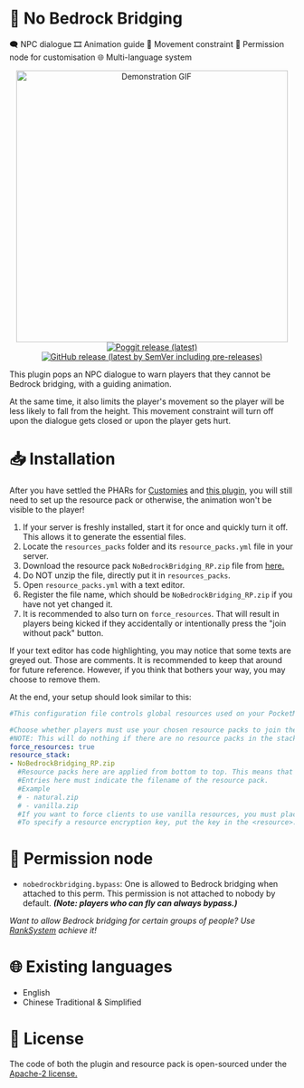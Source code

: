 <!-- btw this is directly based on multiworld's readme thats why they look alike lol -->
# 🛑 No Bedrock Bridging
🗨 NPC dialogue
🎞 Animation guide
🚧 Movement constraint
🔐 Permission node for customisation
🌐 Multi-language system

<p align="center">
  <img height=480 alt="Demonstration GIF" src="https://github.com/Endermanbugzjfc/NoBedrockBridging/assets/53002741/dc8f690f-a7d5-4316-8aa7-a6dbd1533e9e"><br>
  <a href="https://poggit.pmmp.io/p/NoBedrockBridging">  
    <img alt="Poggit release (latest)" src="https://poggit.pmmp.io/shield.downloads/NoBedrockBridging?style=for-the-badge">  
  </a>
  <a href="https://github.com/Endermanbugzjfc/NoBedrockBridging">  
    <img alt="GitHub release (latest by SemVer including pre-releases)" src="https://img.shields.io/github/downloads-pre/Endermanbugzjfc/NoBedrockBridging/latest/total?style=for-the-badge">
  </a>
</p>

This plugin pops an NPC dialogue to warn players that they cannot be Bedrock bridging, with a guiding animation.

At the same time, it also limits the player's movement so the player will be less likely to fall from the height. This movement constraint will turn off upon the dialogue gets closed or upon the player gets hurt.

# 📥 Installation
After you have settled the PHARs for [Customies](https://poggit.pmmp.io/p/customies/) and [this plugin,](https://poggit.pmmp.io/p/NoBedrockBridging/) you will still need to set up the resource pack or otherwise, the animation won't be visible to the player!

1. If your server is freshly installed, start it for once and quickly turn it off. This allows it to generate the essential files.
2. Locate the `resources_packs` folder and its `resource_packs.yml` file in your server.
3. Download the resource pack `NoBedrockBridging_RP.zip` file from [here.](https://github.com/Endermanbugzjfc/NoBedrockBridging/releases/latest)
4. Do NOT unzip the file, directly put it in `resources_packs`.
5. Open `resource_packs.yml` with a text editor.
6. Register the file name, which should be `NoBedrockBridging_RP.zip` if you have not yet changed it.
7. It is recommended to also turn on `force_resources`. That will result in players being kicked if they accidentally or intentionally press the "join without pack" button.

If your text editor has code highlighting, you may notice that some texts are greyed out. Those are comments. It is recommended to keep that around for future reference. However, if you think that bothers your way, you may choose to remove them.

At the end, your setup should look similar to this:
```yml
#This configuration file controls global resources used on your PocketMine-MP server.

#Choose whether players must use your chosen resource packs to join the server.
#NOTE: This will do nothing if there are no resource packs in the stack below.
force_resources: true
resource_stack:
- NoBedrockBridging_RP.zip
  #Resource packs here are applied from bottom to top. This means that resources in higher packs will override those in lower packs.
  #Entries here must indicate the filename of the resource pack.
  #Example
  # - natural.zip
  # - vanilla.zip
  #If you want to force clients to use vanilla resources, you must place a vanilla resource pack in your resources folder and add it to the stack here.
  #To specify a resource encryption key, put the key in the <resource>.key file alongside the resource pack. Example: vanilla.zip.key
```
# 🔐 Permission node
- `nobedrockbridging.bypass`: One is allowed to Bedrock bridging when attached to this perm. This permission is not attached to nobody by default. ***(Note: players who can fly can always bypass.)***

*Want to allow Bedrock bridging for certain groups of people? Use [RankSystem](https://poggit.pmmp.io/p/RankSystem/) achieve it!*

# 🌐 Existing languages

- English
- Chinese Traditional & Simplified

# 📜 License
The code of both the plugin and resource pack is open-sourced under the [Apache-2 license.](https://github.com/Endermanbugzjfc/NoBedrockBridging/blob/master/LICENSE.md)
